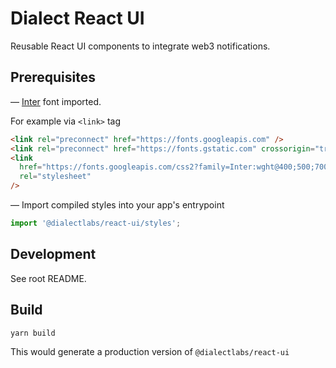 # Dialect React UI

Reusable React UI components to integrate web3 notifications.

## Prerequisites

— [Inter](https://fonts.google.com/specimen/Inter) font imported.

For example via `<link>` tag

```html
<link rel="preconnect" href="https://fonts.googleapis.com" />
<link rel="preconnect" href="https://fonts.gstatic.com" crossorigin="true" />
<link
  href="https://fonts.googleapis.com/css2?family=Inter:wght@400;500;700&display=swap"
  rel="stylesheet"
/>
```

— Import compiled styles into your app's entrypoint

```typescript
import '@dialectlabs/react-ui/styles';
```

## Development

See root README.

## Build

```shell
yarn build
```

This would generate a production version of `@dialectlabs/react-ui`
